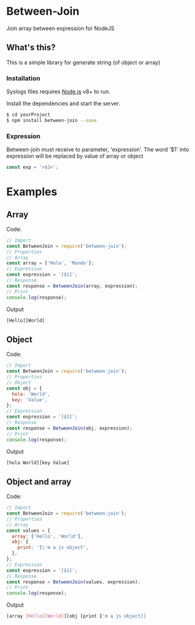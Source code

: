 # Between-Join

Join array between expression for NodeJS

## What's this?

This is a simple library for generate string (of object or array)

### Installation

Syslogs files requires [Node.js](https://nodejs.org/) v8+ to run.

Install the dependencies and start the server.

```sh
$ cd yourProject
$ npm install between-join --save
```
### Expression
Between-join must receive to parameter, 'expression'. The word '$1' into expression will be replaced by value of array or object
```js
const exp = '>$1<';
```
# Examples
## Array
Code:
```js
// Import
const BetweenJoin = require('between-join');
// Properties
// Array
const array = ['Hola', 'Mundo'];
// Expression
const expression = '[$1]';
// Response
const response = BetweenJoin(array, expression);
// Print
console.log(response);
```
Output
```sh
[Hello][World]
```
## Object
Code:
```js
// Import
const BetweenJoin = require('between-join');
// Properties
// Object
const obj = {
  hola: 'World',
  key: 'Value',
};
// Expression
const expression = '[$1]';
// Response
const response = BetweenJoin(obj, expression);
// Print
console.log(response);
```
Output
```sh
[hola World][key Value]
```
## Object and array
Code:
```js
// Import
const BetweenJoin = require('between-join');
// Properties
// Array
const values = {
  array: ['Hello', 'World'],
  obj: {
    print: 'I\'m a js object',
  },
};
// Expression
const expression = '[$1]';
// Response
const response = BetweenJoin(values, expression);
// Print
console.log(response);
```
Output
```sh
[array [Hello][World]][obj [print I'm a js object]]
```